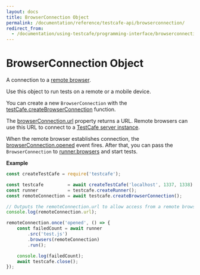 ```yaml
---
layout: docs
title: BrowserConnection Object
permalink: /documentation/reference/testcafe-api/browserconnection/
redirect_from:
  - /documentation/using-testcafe/programming-interface/browserconnection.html
---
```

# BrowserConnection Object

A connection to a [remote browser](../../../guides/concepts/browsers.md#browsers-on-remote-devices).

Use this object to run tests on a remote or a mobile device.

You can create a new `BrowserConnection` with the [testCafe.createBrowserConnection](../testcafe/createbrowserconnection.md) function.

The [browserConnection.url](url.md) property returns a URL. Remote browsers can use this URL to connect to a [TestCafe server instance](../testcafe/README.md).

When the remote browser establishes connection, the [browserConnection.opened](opened.md) event fires. After that, you can pass the `BrowserConnection` to [runner.browsers](../runner/browsers.md) and start tests.

**Example**

```js
const createTestCafe = require('testcafe');

const testcafe         = await createTestCafe('localhost', 1337, 1338)
const runner           = testcafe.createRunner();
const remoteConnection = await testcafe.createBrowserConnection();

// Outputs the remoteConnection.url to allow access from a remote browser.
console.log(remoteConnection.url);

remoteConnection.once('opened', () => {
    const failedCount = await runner
        .src('test.js')
        .browsers(remoteConnection)
        .run();

    console.log(failedCount);
    await testcafe.close();
});
```
